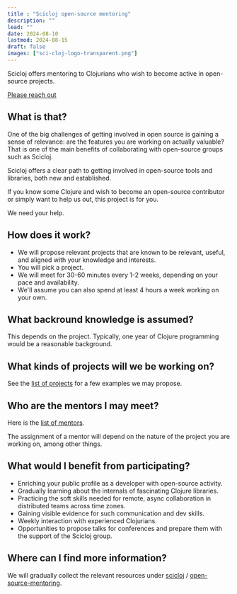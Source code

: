 ```yaml
---
title : "Scicloj open-source mentoring"
description: ""
lead: ""
date: 2024-08-10
lastmod: 2024-08-15
draft: false
images: ["sci-cloj-logo-transparent.png"]
---
```


Scicloj offers mentoring to Clojurians who wish to become active in open-source projects.

<a class="btn btn-primary btn-lg px-4 mb-2" href="/docs/community/contact/" role="button">Please reach out</a>

## What is that?

One of the big challenges of getting involved in open source is gaining a sense of relevance: are the features you are working on actually valuable?
That is one of the main benefits of collaborating with open-source groups such as Scicloj.

Scicloj offers a clear path to getting involved in open-source tools and libraries, both new and established.

If you know some Clojure and wish to become an open-source contributor or simply want to help us out, this project is for you.

We need your help.

## How does it work?

* We will propose relevant projects that are known to be relevant, useful, and aligned with your knowledge and interests.
* You will pick a project.
* We will meet for 30-60 minutes every 1-2 weeks, depending on your pace and availability.
* We'll assume you can also spend at least 4 hours a week working on your own.

## What backround knowledge is assumed?
This depends on the project. Typically, one year of Clojure programming would be a reasonable background.

## What kinds of projects will we be working on?
See the [list of projects](https://github.com/scicloj/open-source-mentoring/blob/main/list-of-projects.md) for a few examples we may propose.

## Who are the mentors I may meet?
Here is the [list of mentors](https://github.com/scicloj/open-source-mentoring/blob/main/list-of-mentors.md).

The assignment of a mentor will depend on the nature of the project you are working on, among other things.

##  What would I benefit from participating?
* Enriching your public profile as a developer with open-source activity.
* Gradually learning about the internals of fascinating Clojure libraries.
* Practicing the soft skills needed for remote, async collaboration in distributed teams across time zones.
* Gaining visible evidence for such communication and dev skills.
* Weekly interaction with experienced Clojurians.
* Opportunities to propose talks for conferences and prepare them with the support of the Scicloj group.

## Where can I find more information?

We will gradually collect the relevant resources under
[scicloj](https://github.com/scicloj) /
[open-source-mentoring](https://github.com/scicloj/open-source-mentoring).
